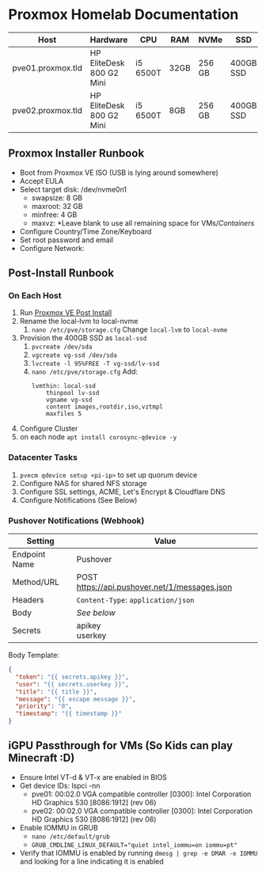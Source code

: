 # Proxmox Homelab Documentation

| **Host**          | **Hardware**             | **CPU**  | **RAM** | **NVMe** | **SSD**   |
| ----------------- | ------------------------ | -------- | ------- | -------- | --------- |
| pve01.proxmox.tld | HP EliteDesk 800 G2 Mini | i5 6500T | 32GB    | 256 GB   | 400GB SSD |
| pve02.proxmox.tld | HP EliteDesk 800 G2 Mini | i5 6500T | 8GB     | 256 GB   | 400GB SSD |


## Proxmox Installer Runbook
- Boot from Proxmox VE ISO (USB is lying around somewhere)
- Accept EULA
- Select target disk: /dev/nvme0n1
  - swapsize: 8 GB
  - maxroot: 32 GB
  - minfree: 4 GB
  - maxvz: *Leave blank to use all remaining space for VMs/*Containers*
- Configure Country/Time Zone/Keyboard
- Set root password and email
- Configure Network:

## Post-Install Runbook

### On Each Host
1. Run [Proxmox VE Post Install](https://community-scripts.github.io/ProxmoxVE/scripts?id=post-pve-install)
2. Rename the local-lvm to local-nvme
   1. `nano /etc/pve/storage.cfg` Change `local-lvm` to `local-nvme`
3. Provision the 400GB SSD as `local-ssd`
    1. `pvcreate /dev/sda`
    2. `vgcreate vg-ssd /dev/sda`
    3. `lvcreate -l 95%FREE -T vg-ssd/lv-ssd`
    4. `nano /etc/pve/storage.cfg` Add:
       ```
       lvmthin: local-ssd
           thinpool lv-ssd
           vgname vg-ssd
           content images,rootdir,iso,vztmpl
           maxfiles 5
       ```
4. Configure Cluster
5. on each node `apt install corosync-qdevice -y`

### Datacenter Tasks
1. `pvecm qdevice setup <pi-ip>` to set up quorum device
2. Configure NAS for shared NFS storage
3. Configure SSL settings, ACME, Let's Encrypt & Cloudflare DNS
4. Configure Notifications (See Below)

### Pushover Notifications (Webhook)

| Setting       | Value                                         |
| ------------- | --------------------------------------------- |
| Endpoint Name | Pushover                                      |
| Method/URL    | POST https://api.pushover.net/1/messages.json |
| Headers       | `Content-Type`: `application/json`            |
| Body          | *See below*                                   |
| Secrets       | apikey <br> userkey                           |
 
Body Template:
```json
{
  "token": "{{ secrets.apikey }}",
  "user": "{{ secrets.userkey }}",
  "title": "{{ title }}",
  "message": "{{ escape message }}",
  "priority": "0",
  "timestamp": "{{ timestamp }}"
}
```

## iGPU Passthrough for VMs (So Kids can play Minecraft :D)

- Ensure Intel VT-d & VT-x are enabled in BIOS
- Get device IDs: lspci -nn
  - pve01: 00:02.0 VGA compatible controller [0300]: Intel Corporation HD Graphics 530 [8086:1912] (rev 06)
  - pve02: 00:02.0 VGA compatible controller [0300]: Intel Corporation HD Graphics 530 [8086:1912] (rev 06)
- Enable IOMMU in GRUB
  - `nano /etc/default/grub`
  - `GRUB_CMDLINE_LINUX_DEFAULT="quiet intel_iommu=on iommu=pt"`
- Verify that IOMMU is enabled by running `dmesg | grep -e DMAR -e IOMMU` and looking for a line indicating it is enabled
